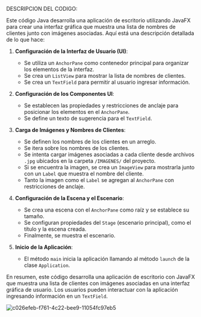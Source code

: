 DESCRIPCION DEL CODIGO:

Este código Java desarrolla una aplicación de escritorio utilizando JavaFX para crear una interfaz gráfica que muestra una lista de nombres de clientes junto con imágenes asociadas. Aquí está una descripción detallada de lo que hace:

1. **Configuración de la Interfaz de Usuario (UI)**:
   - Se utiliza un `AnchorPane` como contenedor principal para organizar los elementos de la interfaz.
   - Se crea un `ListView` para mostrar la lista de nombres de clientes.
   - Se crea un `TextField` para permitir al usuario ingresar información.

2. **Configuración de los Componentes UI**:
   - Se establecen las propiedades y restricciones de anclaje para posicionar los elementos en el `AnchorPane`.
   - Se define un texto de sugerencia para el `TextField`.

3. **Carga de Imágenes y Nombres de Clientes**:
   - Se definen los nombres de los clientes en un arreglo.
   - Se itera sobre los nombres de los clientes.
   - Se intenta cargar imágenes asociadas a cada cliente desde archivos `.jpg` ubicados en la carpeta `/IMAGENES/` del proyecto.
   - Si se encuentra la imagen, se crea un `ImageView` para mostrarla junto con un `Label` que muestra el nombre del cliente.
   - Tanto la imagen como el `Label` se agregan al `AnchorPane` con restricciones de anclaje.

4. **Configuración de la Escena y el Escenario**:
   - Se crea una escena con el `AnchorPane` como raíz y se establece su tamaño.
   - Se configuran propiedades del `Stage` (escenario principal), como el título y la escena creada.
   - Finalmente, se muestra el escenario.

5. **Inicio de la Aplicación**:
   - El método `main` inicia la aplicación llamando al método `launch` de la clase `Application`.

En resumen, este código desarrolla una aplicación de escritorio con JavaFX que muestra una lista de clientes con imágenes asociadas en una interfaz gráfica de usuario. Los usuarios pueden interactuar con la aplicación ingresando información en un `TextField`.

![c026efeb-f761-4c22-bee9-11054fc97eb5](https://github.com/Marylin-Rosero/Tarea-1/assets/169502533/195745fd-b0be-4477-8354-59125e5e6c1a)
